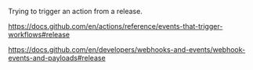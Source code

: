 Trying to trigger an action from a release.

https://docs.github.com/en/actions/reference/events-that-trigger-workflows#release

https://docs.github.com/en/developers/webhooks-and-events/webhook-events-and-payloads#release

